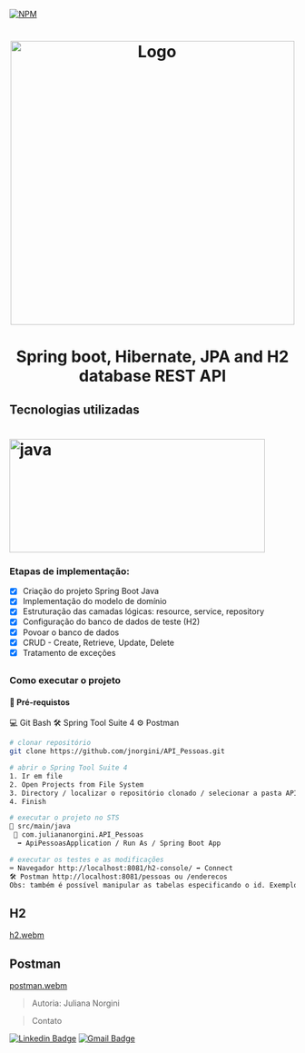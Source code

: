 [![NPM](https://img.shields.io/npm/l/react)](https://github.com/jnorgini/API_Pessoas/blob/main/licence)
<h1 align="center"><a href="https://user-images.githubusercontent.com/"><img src="https://user-images.githubusercontent.com/114461353/215025461-97098063-85f6-4698-877a-cb5352976d4e.png" alt="Logo" width=500"/></a> <br /> </h1> 

<h1 align="center"> Spring boot, Hibernate, JPA and H2 database REST API </h1>

## Tecnologias utilizadas 

<h1><img src="https://user-images.githubusercontent.com/114461353/215026743-aa1779f0-2832-45cb-a2c4-d2f7d7e6748a.png" alt="java" width="450" height="200"/> </a></h1>

### Etapas de implementação:
- [x] Criação do projeto Spring Boot Java
- [x] Implementação do modelo de domínio
- [x] Estruturação das camadas lógicas: resource, service, repository
- [x] Configuração do banco de dados de teste (H2)
- [x] Povoar o banco de dados
- [x] CRUD - Create, Retrieve, Update, Delete
- [x] Tratamento de exceções

<h2></h2>

<h3> Como executar o projeto</h3>

#### 🛑 Pré-requistos

💻 Git Bash
🛠 Spring Tool Suite 4
⚙️ Postman


```bash
# clonar repositório
git clone https://github.com/jnorgini/API_Pessoas.git

# abrir o Spring Tool Suite 4
1. Ir em file
2. Open Projects from File System
3. Directory / localizar o repositório clonado / selecionar a pasta API_Pessoas
4. Finish

# executar o projeto no STS
📁 src/main/java
 📂 com.juliananorgini.API_Pessoas
  ➡️ ApiPessoasApplication / Run As / Spring Boot App

# executar os testes e as modificações
⌨️ Navegador http://localhost:8081/h2-console/ ➡️ Connect 
🛠️ Postman http://localhost:8081/pessoas ou /enderecos
Obs: também é possível manipular as tabelas especificando o id. Exemplo: /pessoas/5
```


## H2

[h2.webm](https://user-images.githubusercontent.com/114461353/215025126-dd00f373-b95d-4719-beaa-d9ab73a5e684.webm)

## Postman

[postman.webm](https://user-images.githubusercontent.com/114461353/215025264-87708ec0-2fcf-469c-b306-1818e561e991.webm)

>Autoria: Juliana Norgini

>Contato
 
 [![Linkedin Badge](https://img.shields.io/badge/-LinkedIn-6633cc?style=flat-square&logo=Linkedin&logoColor=white&link=https://www.linkedin.com/in/juliana-norgini)](https://www.linkedin.com/in/juliana-norgini)
[![Gmail Badge](https://img.shields.io/badge/-jnorgini@gmail.com-6633cc?style=flat-square&logo=Gmail&logoColor=white&link=mailto:jnorgini@gmail.com)](mailto:jnorgini@gmail.com)
